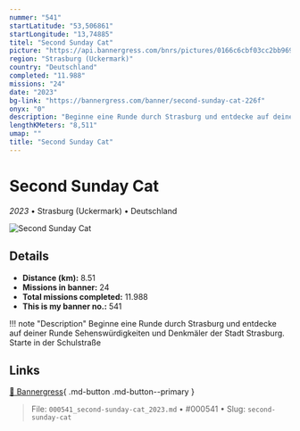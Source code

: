 ```yaml
---
nummer: "541"
startLatitude: "53,506861"
startLongitude: "13,74885"
titel: "Second Sunday Cat"
picture: "https://api.bannergress.com/bnrs/pictures/0166c6cbf03cc2bb96914b8599396a95"
region: "Strasburg (Uckermark)"
country: "Deutschland"
completed: "11.988"
missions: "24"
date: "2023"
bg-link: "https://bannergress.com/banner/second-sunday-cat-226f"
onyx: "0"
description: "Beginne eine Runde durch Strasburg und entdecke auf deiner Runde Sehenswürdigkeiten und Denkmäler der Stadt Strasburg. Starte in der Schulstraße"
lengthKMeters: "8,511"
umap: ""
title: "Second Sunday Cat"
---
```

# Second Sunday Cat

*2023* • Strasburg (Uckermark) • Deutschland

![Second Sunday Cat](https://api.bannergress.com/bnrs/pictures/0166c6cbf03cc2bb96914b8599396a95)

## Details
- **Distance (km):** 8.51
- **Missions in banner:** 24
- **Total missions completed:** 11.988
- **This is my banner no.:** 541


!!! note "Description"
    Beginne eine Runde durch Strasburg und entdecke auf deiner Runde Sehenswürdigkeiten und Denkmäler der Stadt Strasburg. Starte in der Schulstraße



## Links
[🔗 Bannergress](https://bannergress.com/banner/second-sunday-cat-226f){ .md-button .md-button--primary }



> File: `000541_second-sunday-cat_2023.md` • #000541 • Slug: `second-sunday-cat`
